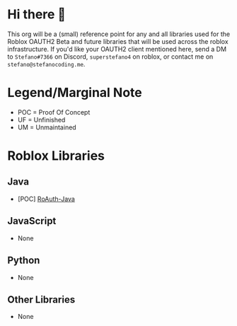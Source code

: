 # Hi there 👋

This org will be a (small) reference point for any and all libraries used for the Roblox OAUTH2 Beta and future libraries that will be used across the roblox infrastructure. If you'd like your OAUTH2 client mentioned here, send a DM to `Stefano#7366` on Discord, `superstefano4` on roblox, or contact me on `stefano@stefanocoding.me`.

# Legend/Marginal Note 
 - POC = Proof Of Concept
 - UF = Unfinished
 - UM = Unmaintained

# Roblox Libraries
## Java
 - [POC] [RoAuth-Java](https://github.com/RoAuth/RoAuth-Java) 
 
## JavaScript
 - None
 
## Python 
 - None

## Other Libraries
 - None
